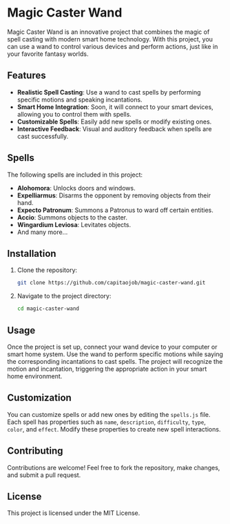 # Magic Caster Wand

Magic Caster Wand is an innovative project that combines the magic of spell casting with modern smart home technology. With this project, you can use a wand to control various devices and perform actions, just like in your favorite fantasy worlds.

## Features

- **Realistic Spell Casting**: Use a wand to cast spells by performing specific motions and speaking incantations.
- **Smart Home Integration**: Soon, it will connect to your smart devices, allowing you to control them with spells.
- **Customizable Spells**: Easily add new spells or modify existing ones.
- **Interactive Feedback**: Visual and auditory feedback when spells are cast successfully.

## Spells

The following spells are included in this project:

- **Alohomora**: Unlocks doors and windows.
- **Expelliarmus**: Disarms the opponent by removing objects from their hand.
- **Expecto Patronum**: Summons a Patronus to ward off certain entities.
- **Accio**: Summons objects to the caster.
- **Wingardium Leviosa**: Levitates objects.
- And many more...

## Installation

1. Clone the repository:
   ```bash
   git clone https://github.com/capitaojob/magic-caster-wand.git
   ```
2. Navigate to the project directory:
   ```bash
   cd magic-caster-wand
   ```

## Usage

Once the project is set up, connect your wand device to your computer or smart home system. Use the wand to perform specific motions while saying the corresponding incantations to cast spells. The project will recognize the motion and incantation, triggering the appropriate action in your smart home environment.

## Customization

You can customize spells or add new ones by editing the `spells.js` file. Each spell has properties such as `name`, `description`, `difficulty`, `type`, `color`, and `effect`. Modify these properties to create new spell interactions.

## Contributing

Contributions are welcome! Feel free to fork the repository, make changes, and submit a pull request.

## License

This project is licensed under the MIT License.
